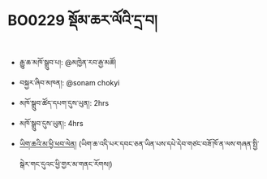 # BO0229 སྡོམ་ཆར་ལོའི་དྲ་བ།
- རྒྱུ་ཆ་མཁོ་སྒྲུབ་པ།: @མཁྱེན་རབ་རྒྱ་མཚོ།
- བསྐྱར་ཞིབ་མཁན།: @sonam chokyi
- མཁོ་སྒྲུབ་ཚོད་དཔག་དུས་ཡུན།: 2hrs
- མཁོ་སྒྲུབ་དུས་ཡུན།: 4hrs
- [ཡིག་ཆའི་མ་ཕྱི་ཕབ་ལེན།](https://github.com/MonlamAI/BO0229/releases/download/229/default.pdf)
  (ཡིག་ཆ་འདི་པར་དབང་ཅན་ཡིན་པས་དཔེ་དེབ་གཙང་བཟོ་ཁོ་ན་ལས་གཞན་སྤྱི་སྒེར་གང་དུའང་ཕྱི་གྱར་མ་གནང་རོགས།)

